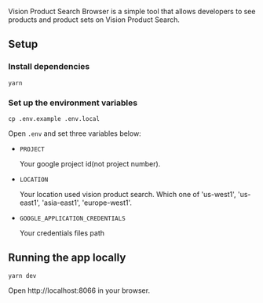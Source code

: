 Vision Product Search Browser is a simple tool that allows developers to see products and product sets on Vision Product Search.

## Setup

### Install dependencies

```
yarn
```

### Set up the environment variables

```
cp .env.example .env.local
```

Open `.env` and set three variables below:

- `PROJECT`

    Your google project id(not project number).

- `LOCATION`

    Your location used vision product search. Which one of 'us-west1', 'us-east1', 'asia-east1', 'europe-west1'.

- `GOOGLE_APPLICATION_CREDENTIALS`

    Your credentials files path

## Running the app locally

```
yarn dev
```

Open http://localhost:8066 in your browser.
